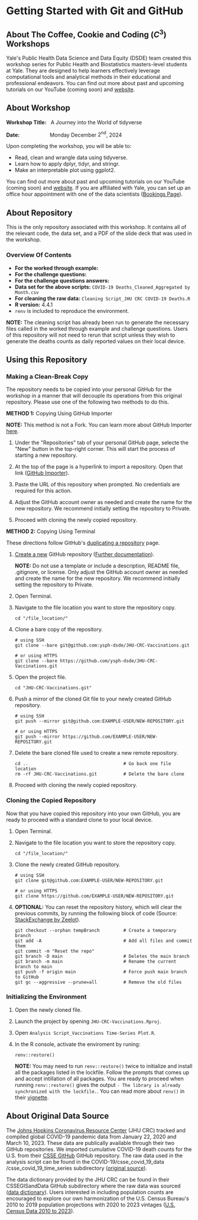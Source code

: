 # Getting Started with Git and GitHub

## About The Coffee, Cookie and Coding $\left(C^3\right)$ Workshops

Yale's Public Health Data Science and Data Equity (DSDE) team created this workshop series for Public Health and Biostatistics masters-level students at Yale. They are designed to help learners effectively leverage computational tools and analytical methods in their educational and professional endeavors. You can find out more about past and upcoming tutorials on our YouTube (coming soon) and [website](https://ysph.yale.edu/public-health-research-and-practice/research-centers-and-initiatives/public-health-data-science-and-data-equity/events/).


## About Workshop

**Workshop Title:** &nbsp; A Journey into the World of tidyverse

**Date:** &emsp;&emsp;&emsp;&emsp;&emsp;&nbsp; Monday December $2^{\text{nd}}$, 2024

Upon completing the workshop, you will be able to:
- Read, clean and wrangle data using tidyverse.
- Learn how to apply dplyr, tidyr, and stringr.
- Make an interpretable plot using ggplot2.

You can find out more about past and upcoming tutorials on our YouTube (coming soon) and [website](https://ysph.yale.edu/public-health-research-and-practice/research-centers-and-initiatives/public-health-data-science-and-data-equity/events/). If you are affiliated with Yale, you can set up an office hour appointment with one of the data scientists ([Bookings Page](https://outlook.office365.com/owa/calendar/DataScienceDataEquityOfficeHours@yale.edu/bookings/)).

## About Repository

This is the only repository associated with this workshop. It contains all of the relevant code, the data set, and a PDF of the slide deck that was used in the workshop.

### Overview Of Contents

- **For the worked through example:**
- **For the challenge questions:**
- **For the challenge questions answers:**
- **Data set for the above scripts:** `COVID-19 Deaths_Cleaned_Aggregated by Month.csv`
- **For cleaning the raw data:** `Cleaning Script_JHU CRC COVID-19 Deaths.R`
- **R version:** 4.4.1
- ``renv`` is included to reproduce the environment.

**NOTE:** The cleaning script has already been run to generate the necessary files called in the worked through example and challenge questions. Users of this repository will not need to rerun that script unless they wish to generate the deaths counts as daily reported values on their local device.

## Using this Repository

### Making a Clean-Break Copy

The repository needs to be copied into your personal GitHub for the workshop in a manner that will decouple its operations from this original repository. Please use one of the following two methods to do this.

**METHOD 1:** Copying Using GitHub Importer

**NOTE:** This method is not a Fork. You can learn more about GitHub Importer [here](https://docs.github.com/en/migrations/importing-source-code/using-github-importer/importing-a-repository-with-github-importer).

1. Under the "Repositories" tab of your personal GitHub page, selecte the "New" button in the top-right corner. This will start the process of starting a new repository.

2. At the top of the page is a hyperlink to import a repository. Open that link ([GitHub Importer](https://github.com/new/import)).

3. Paste the URL of this repository when prompted. No credentials are required for this action.

4. Adjust the GitHub account owner as needed and create the name for the new repository. We recommend initially setting the repository to Private.

5. Proceed with cloning the newly copied repository.

**METHOD 2:** Copying Using Terminal

These directions follow GitHub's [duplicating a repository](https://docs.github.com/en/repositories/creating-and-managing-repositories/duplicating-a-repository) page.

1. [Create a new](https://github.com/new) GitHub repository ([Further documentation](https://docs.github.com/en/repositories/creating-and-managing-repositories/creating-a-new-repository)).
   
   **NOTE:** Do not use a template or include a description, README file, .gitignore, or license. Only adjust the GitHub account owner as needed and create the name for the new repository. We recommend initially setting the repository to Private.
   
2. Open Terminal.

3. Navigate to the file location you want to store the repository copy.
   ```
   cd "/file_location/"
   ```

4. Clone a bare copy of the repository.
   ```
   # using SSH
   git clone --bare git@github.com:ysph-dsde/JHU-CRC-Vaccinations.git
   
   # or using HTTPS
   git clone --bare https://github.com/ysph-dsde/JHU-CRC-Vaccinations.git
   ```
   
5. Open the project file.
   ```
   cd "JHU-CRC-Vaccinations.git"
   ```
   
6. Push a mirror of the cloned Git file to your newly created GitHub repository.
   ```
   # using SSH
   git push --mirror git@github.com:EXAMPLE-USER/NEW-REPOSITORY.git

   # or using HTTPS
   git push --mirror https://github.com/EXAMPLE-USER/NEW-REPOSITORY.git
   ```

7. Delete the bare cloned file used to create a new remote repository.
   ```
   cd ..                                    # Go back one file location
   rm -rf JHU-CRC-Vaccinations.git          # Delete the bare clone
   ```
8. Proceed with cloning the newly copied repository.

### Cloning the Copied Repository

Now that you have copied this repository into your own GitHub, you are ready to proceed with a standard clone to your local device.
  
1. Open Terminal.

2. Navigate to the file location you want to store the repository copy.
   ```
   cd "/file_location/"
   ```
3. Clone the newly created GitHub repository.
   ```
   # using SSH
   git clone git@github.com:EXAMPLE-USER/NEW-REPOSITORY.git

   # or using HTTPS
   git clone https://github.com/EXAMPLE-USER/NEW-REPOSITORY.git
   ```

4. **OPTIONAL:** You can reset the repository history, which will clear the previous commits, by running the following block of code (Source: [StackExchange by Zeelot](https://stackoverflow.com/questions/9683279/make-the-current-commit-the-only-initial-commit-in-a-git-repository)).
    ```
    git checkout --orphan tempBranch         # Create a temporary branch
    git add -A                               # Add all files and commit them
    git commit -m "Reset the repo"
    git branch -D main                       # Deletes the main branch
    git branch -m main                       # Rename the current branch to main
    git push -f origin main                  # Force push main branch to GitHub
    git gc --aggressive --prune=all          # Remove the old files
    ```

### Initializing the Environment

1. Open the newly cloned file.
2. Launch the project by opening `JHU-CRC-Vaccinations.Rproj`.
3. Open `Analysis Script_Vaccinations Time-Series Plot.R`.
4. In the R console, activate the enviroment by runing:
    ```
    renv::restore()
    ```

   **NOTE:** You may need to run ``renv::restore()`` twice to initialize and install all the packages listed in the lockfile. Follow the prompts that comes up and accept intillation of all packages. You are ready to proceed when running ``renv::restore()`` gives the output ``- The library is already synchronized with the lockfile.``. You can read more about ``renv()`` in their [vignette](https://rstudio.github.io/renv/articles/renv.html).

## About Original Data Source

The [Johns Hopkins Coronavirus Resource Center](https://coronavirus.jhu.edu/) (JHU CRC) tracked and compiled global COVID-19 pandemic data from January 22, 2020 and March 10, 2023. These data are publically available through their two GitHub repositories. We imported cumulative COVID-19 death counts for the U.S. from their [CSSE GitHub](https://github.com/CSSEGISandData/COVID-19) GitHub repository. The raw data used in the analysis script can be found in the COVID-19/csse_covid_19_data
/csse_covid_19_time_series subdirectory ([original source](https://github.com/CSSEGISandData/COVID-19/blob/master/csse_covid_19_data/csse_covid_19_time_series/time_series_covid19_deaths_US.csv)).

The data dictionary provided by the JHU CRC can be found in their CSSEGISandData GitHub subdirectory where the raw data was sourced ([data dictionary](https://github.com/CSSEGISandData/COVID-19/tree/master/csse_covid_19_data#field-description-1)). Users interested in including population counts are encouraged to explore our own harmonization of the U.S. Census Bureau's 2010 to 2019 population projections with 2020 to 2023 vintages ([U.S. Census Data 2010 to 2023](https://github.com/ysph-dsde/JHU-CRC-Vaccinations/tree/main/Population%20Estimates%20and%20Projections)).




